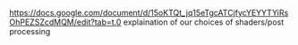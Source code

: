 https://docs.google.com/document/d/15oKTQt_jq15eTgcATCjfycYEYYTYiRsOhPEZSZcdMQM/edit?tab=t.0 
explaination of our choices of shaders/post processing
